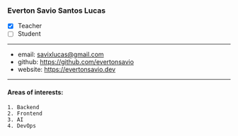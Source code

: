 ### Everton Savio Santos Lucas  
- [x] Teacher  
- [ ] Student  
---  
* email: savixlucas@gmail.com  
* github: https://github.com/evertonsavio 
* website: https://evertonsavio.dev 
--- 
#### Areas of interests: 
```
1. Backend 
2. Frontend
3. AI
4. DevOps 
```